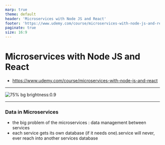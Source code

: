 ```yaml
---
marp: true
theme: default
header: 'Microservices with Node JS and React'
footer: 'https://www.udemy.com/course/microservices-with-node-js-and-react'
paginate: true
size: 16:9
---
```


# Microservices with Node JS and React

- https://www.udemy.com/course/microservices-with-node-js-and-react

---

![75% bg brightness:0.9](ms.png)

---

### Data in Microservices

- the big problem of the microservices : data management between services
- each service gets its own database (if it needs one).service will never, ever reach into another services database
